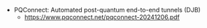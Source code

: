 - PQConnect: Automated post-quantum end-to-end tunnels (DJB)
	- https://www.pqconnect.net/pqconnect-20241206.pdf
